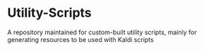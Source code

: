 # Utility-Scripts
A repository maintained for custom-built utility scripts, mainly for generating resources to be used with Kaldi scripts
